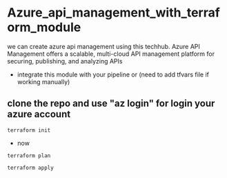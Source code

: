 # Azure_api_management_with_terraform_module
we can create azure api management using this techhub.
Azure API Management offers a scalable, multi-cloud API management platform for securing, publishing, and analyzing APIs
* integrate this module with your pipeline or (need to add tfvars file if working manually)
## clone the repo and use "az login" for login your azure account

```
terraform init

```

* now

```
terraform plan

terraform apply
```

